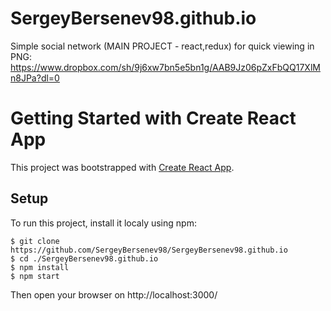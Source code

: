 # SergeyBersenev98.github.io
Simple social network (MAIN PROJECT - react,redux)
for quick viewing in PNG: https://www.dropbox.com/sh/9j6xw7bn5e5bn1g/AAB9Jz06pZxFbQQ17XlMn8JPa?dl=0

# Getting Started with Create React App

This project was bootstrapped with [Create React App](https://github.com/facebook/create-react-app).

## Setup

To run this project, install it localy using npm:

```shell
$ git clone https://github.com/SergeyBersenev98/SergeyBersenev98.github.io
$ cd ./SergeyBersenev98.github.io
$ npm install
$ npm start
```

Then open your browser on http://localhost:3000/
